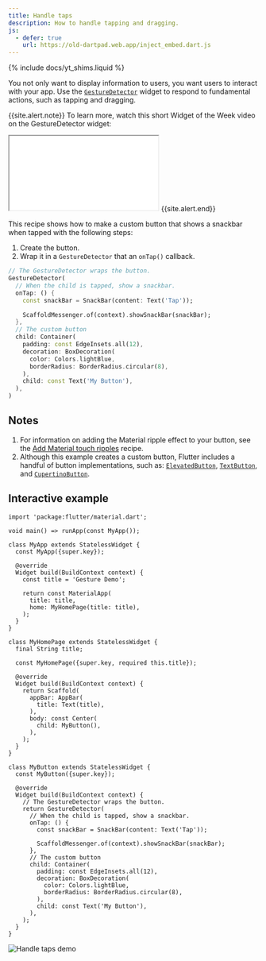 ```yaml
---
title: Handle taps
description: How to handle tapping and dragging.
js:
  - defer: true
    url: https://old-dartpad.web.app/inject_embed.dart.js
---
```


{% include docs/yt_shims.liquid %}

<?code-excerpt path-base="cookbook/gestures/handling_taps/"?>

You not only want to display information to users,
you want users to interact with your app.
Use the [`GestureDetector`][] widget to respond
to fundamental actions, such as tapping and dragging.

{{site.alert.note}}
  To learn more, watch this short Widget of the Week video on the GestureDetector widget:

  <iframe class="full-width" src="{{yt-embed}}/WhVXkCFPmK4" title="Learn about the GestureDetector Flutter Widget" {{yt-set}}></iframe>
{{site.alert.end}}

This recipe shows how to make a custom button that shows
a snackbar when tapped with the following steps:

  1. Create the button.
  2. Wrap it in a `GestureDetector` that an `onTap()` callback.

<?code-excerpt "lib/main.dart (GestureDetector)" replace="/return //g;/;$//g"?>
```dart
// The GestureDetector wraps the button.
GestureDetector(
  // When the child is tapped, show a snackbar.
  onTap: () {
    const snackBar = SnackBar(content: Text('Tap'));

    ScaffoldMessenger.of(context).showSnackBar(snackBar);
  },
  // The custom button
  child: Container(
    padding: const EdgeInsets.all(12),
    decoration: BoxDecoration(
      color: Colors.lightBlue,
      borderRadius: BorderRadius.circular(8),
    ),
    child: const Text('My Button'),
  ),
)
```

## Notes

  1. For information on adding the Material ripple effect to your
     button, see the [Add Material touch ripples][] recipe.
  2. Although this example creates a custom button,
     Flutter includes a handful of button implementations, such as:
     [`ElevatedButton`][], [`TextButton`][], and
     [`CupertinoButton`][].

## Interactive example

<?code-excerpt "lib/main.dart"?>
```run-dartpad:theme-light:mode-flutter:run-true:width-100%:height-600px:split-60:ga_id-interactive_example
import 'package:flutter/material.dart';

void main() => runApp(const MyApp());

class MyApp extends StatelessWidget {
  const MyApp({super.key});

  @override
  Widget build(BuildContext context) {
    const title = 'Gesture Demo';

    return const MaterialApp(
      title: title,
      home: MyHomePage(title: title),
    );
  }
}

class MyHomePage extends StatelessWidget {
  final String title;

  const MyHomePage({super.key, required this.title});

  @override
  Widget build(BuildContext context) {
    return Scaffold(
      appBar: AppBar(
        title: Text(title),
      ),
      body: const Center(
        child: MyButton(),
      ),
    );
  }
}

class MyButton extends StatelessWidget {
  const MyButton({super.key});

  @override
  Widget build(BuildContext context) {
    // The GestureDetector wraps the button.
    return GestureDetector(
      // When the child is tapped, show a snackbar.
      onTap: () {
        const snackBar = SnackBar(content: Text('Tap'));

        ScaffoldMessenger.of(context).showSnackBar(snackBar);
      },
      // The custom button
      child: Container(
        padding: const EdgeInsets.all(12),
        decoration: BoxDecoration(
          color: Colors.lightBlue,
          borderRadius: BorderRadius.circular(8),
        ),
        child: const Text('My Button'),
      ),
    );
  }
}
```

<noscript>
  <img src="/assets/images/docs/cookbook/handling-taps.gif" alt="Handle taps demo" class="site-mobile-screenshot" />
</noscript>

[Add Material touch ripples]: {{site.url}}/cookbook/gestures/ripples
[`CupertinoButton`]: {{site.api}}/flutter/cupertino/CupertinoButton-class.html
[`TextButton`]: {{site.api}}/flutter/material/TextButton-class.html
[`GestureDetector`]: {{site.api}}/flutter/widgets/GestureDetector-class.html
[`ElevatedButton`]: {{site.api}}/flutter/material/ElevatedButton-class.html
